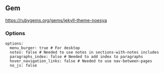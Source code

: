 ## Gem
https://rubygems.org/gems/jekyll-theme-noesya

### Options
```
options:
  menu_burger: true # For desktop
  notes: false # Needed to use notes in sections-with-notes includes
  paragraphs_index: false # Needed to add index to paragraphs
  hover_navigation_links: false # Needed to use nav-between-pages
  no_js: false
```

